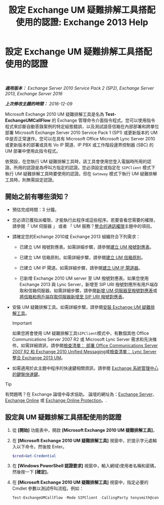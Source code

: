 ﻿---
title: '設定 Exchange UM 疑難排解工具搭配使用的認證: Exchange 2013 Help'
TOCTitle: 設定 Exchange UM 疑難排解工具搭配使用的認證
ms:assetid: 542b7718-9345-40cc-bcb2-e307e70a1fa2
ms:mtpsurl: https://technet.microsoft.com/zh-tw/library/Ff630916(v=EXCHG.150)
ms:contentKeyID: 56271548
ms.date: 05/21/2018
mtps_version: v=EXCHG.150
ms.translationtype: MT
---

# 設定 Exchange UM 疑難排解工具搭配使用的認證

 

_**適用版本：** Exchange Server 2010 Service Pack 2 (SP2), Exchange Server 2013, Exchange Server 2016_

_**上次修改主題的時間：** 2016-12-09_

Microsoft Exchange 2010 UM 疑難排解工具是名為 **Test-ExchangeUMCallFlow** 的 Exchange 管理命令介面指令程式。您可以使用指令程式來診斷自動答錄案例的特定組態錯誤，以及測試語音信箱在內部部署和跨單位部署 Microsoft Exchange Server 2010 Service Pack 1 (SP1) 或更新版本的 UM 中是否正常運作。您可以在具有 Microsoft Office Microsoft Lync Server 2010 或更新版本的部署或具有 Vo IP 閘道、IP PBX 或工作階段邊界控制器 (SBC) 的 UM 部署中使用此指令程式。

依預設，在您執行 UM 疑難排解工具時，該工具會使用您登入電腦時所用的認證。所用的認證是為呼叫方指定的認證。您必須設定或指定在 `SIPClient` 模式下執行 UM 疑難排解工具時要使用的認證。但在 `Gateway` 模式下執行 UM 疑難排解工具時，則無需設定認證。

## 開始之前有哪些須知？

  - 預估完成時間：3 分鐘。

  - 您必須已獲指派權限，才能執行此程序或這些程序。若要查看您需要的權限，請參閱「 UM 伺服器 」 或者 「 UM 服務？[整合的通訊權限](unified-messaging-permissions-exchange-2013-help.md)主題中的項目。

  - 請確定您的Exchange 2010或 Exchange 2013 組織符合下列需求：
    
      - 已建立 UM 撥號對應表。如需詳細步驟，請參閱[建立 UM 撥號對應表](https://docs.microsoft.com/zh-tw/exchange/voice-mail-unified-messaging/connect-voice-mail-system/create-um-dial-plan)。
    
      - 已建立 UM 信箱原則。如需詳細步驟，請參閱[建立 UM 信箱原則](https://docs.microsoft.com/zh-tw/exchange/voice-mail-unified-messaging/set-up-voice-mail/create-um-mailbox-policy)。
    
      - 已建立 UM IP 閘道。如需詳細步驟，請參閱[建立 UM IP 閘道器](https://docs.microsoft.com/zh-tw/exchange/voice-mail-unified-messaging/connect-voice-mail-system/create-um-ip-gateway)。
    
      - 已新增 Exchange 2010 UM server 至 UM 撥號對應表。如果您使用 Exchange 2013 與 Lync Server，新增至 SIP URI 撥號對應所有用戶端存取和信箱伺服器。如需詳細步驟，請參閱[新增 UM 伺服器至撥號對應表](https://go.microsoft.com/fwlink/p/?linkid=313051)或[將信箱和用戶端存取伺服器新增至 SIP URI 撥號對應表](add-mailbox-and-client-access-servers-to-a-sip-uri-dial-plan-exchange-2013-help.md)。

  - 安裝 UM 疑難排解工具。如需詳細步驟，請參閱[安裝 Exchange UM 疑難排解工具](install-the-exchange-um-troubleshooting-tool-exchange-2013-help.md)。
    
    > [!IMPORTANT]  
    > 如果您將會使用 UM 疑難排解工具<code>SIPClient</code>模式中，有數個其他 Office Communications Server 2007 R2 或 Microsoft Lync Server 需求和先決條件。如需詳細資訊，請參閱<a href="https://go.microsoft.com/fwlink/p/?linkid=311961">檢查清單： 部署 Office Communications Server 2007 R2 和 Exchange 2010 Unified Messaging</a>或<a href="checklist-integrate-exchange-2013-um-with-lync-server-exchange-2013-help.md">檢查清單： Lync Server 整合 Exchange 2013 UM</a>。


  - 如需適用於此主題中程序的快速鍵相關資訊，請參閱 [Exchange 系統管理中心的鍵盤快速鍵](keyboard-shortcuts-in-the-exchange-admin-center-exchange-online-protection-help.md)。


> [!TIP]  
> 有問題嗎？在 Exchange 論壇中尋求協助。 論壇的網址為：<a href="https://go.microsoft.com/fwlink/p/?linkid=60612">Exchange Server</a>、 <a href="https://go.microsoft.com/fwlink/p/?linkid=267542">Exchange Online</a> 或 <a href="https://go.microsoft.com/fwlink/p/?linkid=285351">Exchange Online Protection</a>。.




## 設定與 UM 疑難排解工具搭配使用的認證

1.  從 **\[開始\]** 功能表中，開啟 **\[Microsoft Exchange 2010 UM 疑難排解工具\]**。

2.  在 **\[Microsoft Exchange 2010 UM 疑難排解工具\]** 視窗中，於提示字元處輸入以下命令，然後按 Enter。
    
    ```powershell
    $cred=Get-Credential
    ```

3.  在 **\[Windows PowerShell 認證要求\]** 視窗中，輸入網域\\使用者名稱和密碼，然後按一下 **\[確定\]**。

4.  在 **\[Microsoft Exchange 2010 UM 疑難排解工具\]** 視窗中，指定必要的 Cmdlet 參數以測試呼叫流程。例如：
    
    ```powershell
    Test-ExchangeUMCallFlow -Mode SIPClient -CallingParty tonysmith@contoso.com - CalledParty jamiestark@contoso.com NextHop ocsfe.contoso.com -Credential $cred
    ```
